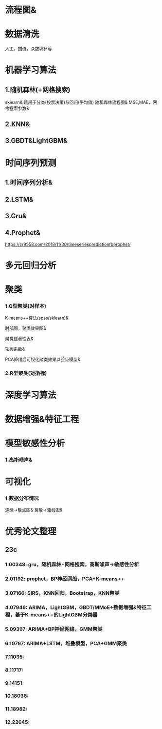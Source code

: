 # 流程图&


# 数据清洗

人工，插值，众数填补等



# 机器学习算法

## 1.随机森林(+网格搜索)
sklearn&
适用于分类(投票决策)与回归(平均值)
随机森林流程图&
MSE,MAE，网格搜索参数&

## 2.KNN&

## 3.GBDT&LightGBM&


# 时间序列预测

## 1.时间序列分析&

## 2.LSTM&

## 3.Gru&

## 4.Prophet&

https://zr9558.com/2018/11/30/timeseriespredictionfbprophet/



# 多元回归分析



# 聚类

### 1.Q型聚类(对样本)
K-means++算法(spss/sklearn)&

肘部图，聚类效果图&

聚类显著性表&

轮廓系数&

PCA降维后可视化聚类效果以验证模型&
### 2.R型聚类(对指标)


# 深度学习算法



# 数据增强&特征工程


# 模型敏感性分析

### 1.高斯噪声&


# 可视化

### 1.数据分布情况

连续->散点图&   离散->箱线图&



# 优秀论文整理

## 23c

### 1.00348: gru，随机森林+网格搜索，高斯噪声->敏感性分析
### 2.01192: prophet，BP神经网络，PCA+K-means++
### 3.07166: SIRS，KNN回归，Bootstrap，KNN聚类
### 4.07946: ARIMA，LightGBM，GBDT/MMoE+数据增强&特征工程，基于K-means++的LightGBM分类器
### 5.09397: ARIMA+BP神经网络，GMM聚类
### 6.10767: ARIMA+LSTM，堆叠模型，PCA+GMM聚类
### 7.11035: 
### 8.11717: 
### 9.14151: 
### 10.18036: 
### 11.18982: 
### 12.22645: 
